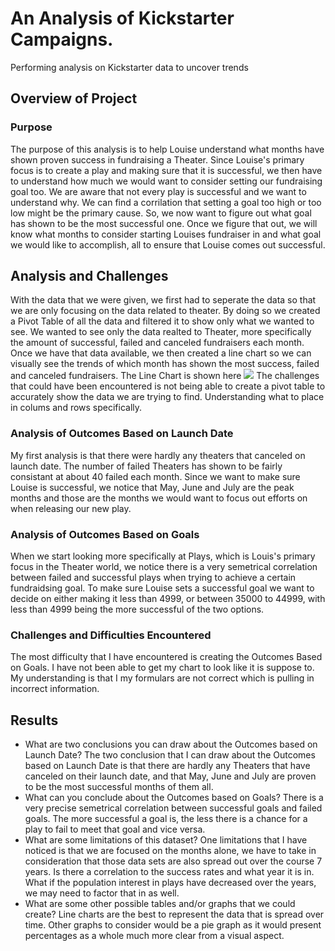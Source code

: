 # An Analysis of Kickstarter Campaigns.
 Performing analysis on Kickstarter data to uncover trends
## Overview of Project

### Purpose
The purpose of this analysis is to help Louise understand what months have shown proven success in fundraising a Theater. Since Louise's primary focus is to create a play and making sure that it is successful, we then have to understand how much we would want to consider setting our fundraising goal too. We are aware that not every play is successful and we want to understand why. We can find a corrilation that setting a goal too high or too low might be the primary cause. So, we now want to figure out what goal has shown to be the most successful one. Once we figure that out, we will know what months to consider starting Louises fundraiser in and what goal we would like to accomplish, all to ensure that Louise comes out successful.
## Analysis and Challenges
With the data that we were given, we first had to seperate the data so that we are only focusing on the data related to theater. By doing so we created a Pivot Table of all the data and filtered it to show only what we wanted to see. We wanted to see only the data realted to Theater, more specifically the amount of successful, failed and canceled fundraisers each month. Once we have that data available, we then created a line chart so we can visually see the trends of which month has shown the most success, failed and canceled fundraisers.
The Line Chart is shown here
![](../../../../Kickstarter_Challenge/resources/Theater_Outcomes_vs_Launch.png)
The challenges that could have been encountered is not being able to create a pivot table to accurately show the data we are trying to find. Understanding what to place in colums and rows specifically.
### Analysis of Outcomes Based on Launch Date
My first analysis is that there were hardly any theaters that canceled on launch date. The number of failed Theaters has shown to be fairly consistant at about 40 failed each month. Since we want to make sure Louise is successful, we notice that May, June and July are the peak months and those are the months we would want to focus out efforts on when releasing our new play. 
### Analysis of Outcomes Based on Goals
When we start looking more specifically at Plays, which is Louis's primary focus in the Theater world, we notice there is a very semetrical correlation between failed and successful plays when trying to achieve a certain fundraidsing goal. To make sure Louise sets a successful goal we want to decide on either making it less than 4999, or between 35000 to 44999, with less than 4999 being the more successful of the two options. 
### Challenges and Difficulties Encountered
The most difficulty that I have encountered is creating the Outcomes Based on Goals. I have not been able to get my chart to look like it is suppose to. My understanding is that I my formulars are not correct which is pulling in incorrect information.
## Results

- What are two conclusions you can draw about the Outcomes based on Launch Date?
The two conclusion that I can draw about the Outcomes based on Launch Date is that there are hardly any Theaters that have canceled on their launch date, and that May, June and July are proven to be the most successful months of them all.
- What can you conclude about the Outcomes based on Goals?
There is a very precise semetrical correlation between successful goals and failed goals. The more successful a goal is, the less there is a chance for a play to fail to meet that goal and vice versa.
- What are some limitations of this dataset?
One limitations that I have noticed is that we are focused on the months alone, we have to take in consideration that those data sets are also spread out over the course 7 years. Is there a correlation to the success rates and what year it is in. What if the population interest in plays have decreased over the years, we may need to factor that in as well.
- What are some other possible tables and/or graphs that we could create?
Line charts are the best to represent the data that is spread over time. Other graphs to consider would be a pie graph as it would present percentages as a whole much more clear from a visual aspect. 
